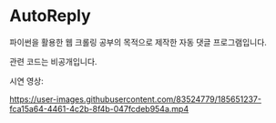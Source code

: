 # AutoReply

파이썬을 활용한 웹 크롤링 공부의 목적으로 제작한 자동 댓글 프로그램입니다.

관련 코드는 비공개입니다.

시연 영상:

https://user-images.githubusercontent.com/83524779/185651237-fca15a64-4461-4c2b-8f4b-047fcdeb954a.mp4
